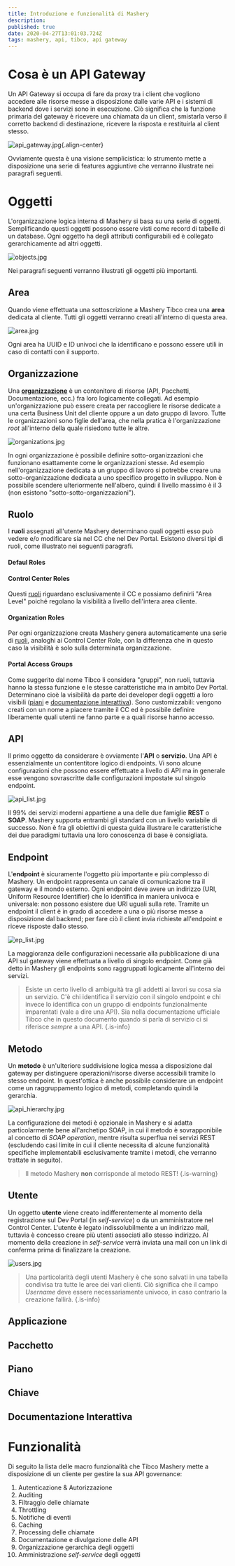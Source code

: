 ```yaml
---
title: Introduzione e funzionalità di Mashery
description: 
published: true
date: 2020-04-27T13:01:03.724Z
tags: mashery, api, tibco, api gateway
---
```


# Cosa è un API Gateway
Un API Gateway si occupa di fare da proxy tra i client che vogliono accedere alle risorse messe a disposizione dalle varie API e i sistemi di backend dove i servizi sono in esecuzione. Ciò significa che la funzione primaria del gateway è ricevere una chiamata da un client, smistarla verso il corretto backend di destinazione, ricevere la risposta e restituirla al client stesso.

![api_gateway.jpg](/mashery/api_gateway.jpg){.align-center}

Ovviamente questa è una visione semplicistica: lo strumento mette a disposizione una serie di features aggiuntive che verranno illustrate nei paragrafi seguenti.

# Oggetti
L'organizzazione logica interna di Mashery si basa su una serie di oggetti. Semplificando questi oggetti possono essere visti come record di tabelle di un database. Ogni oggetto ha degli attributi configurabili ed è collegato gerarchicamente ad altri oggetti.

![objects.jpg](/mashery/objects.jpg)

Nei paragrafi seguenti verranno illustrati gli oggetti più importanti.

## Area

Quando viene effettuata una sottoscrizione a Mashery Tibco crea una **area** dedicata al cliente. Tutti gli oggetti verranno creati all'interno di questa area.

![area.jpg](/mashery/area.jpg)

Ogni area ha UUID e ID univoci che la identificano e possono essere utili in caso di contatti con il supporto.

## Organizzazione

Una [**organizzazione**](http://docs.mashery.com/manage/GUID-EAD30F7B-689D-4BC5-9B25-28CD6BD400A7.html) è un contenitore di risorse (API, Pacchetti, Documentazione, ecc.) fra loro logicamente collegati. Ad esempio un'organizzazione può essere creata per raccogliere le risorse dedicate a una certa Business Unit del cliente oppure a un dato gruppo di lavoro. Tutte le organizzazioni sono figlie dell'area, che nella pratica è l'organizzazione *root* all'interno della quale risiedono tutte le altre.

![organizations.jpg](/mashery/organizations.jpg)

In ogni organizzazione è possibile definire sotto-organizzazioni che funzionano esattamente come le organizzazioni stesse. Ad esempio nell'organizzazione dedicata a un gruppo di lavoro si potrebbe creare una sotto-organizzazione dedicata a uno specifico progetto in sviluppo. Non è possibile scendere ulteriormente nell'albero, quindi il livello massimo è il 3 (non esistono "sotto-sotto-organizzazioni").

## Ruolo
I **ruoli** assegnati all'utente Mashery determinano quali oggetti esso può vedere e/o modificare sia nel CC che nel Dev Portal. 
Esistono diversi tipi di ruoli, come illustrato nei seguenti paragrafi.
#### Defaul Roles

#### Control Center Roles
Questi [ruoli](http://docs.mashery.com/manage/GUID-BC63BAB0-7BFE-4F0E-887F-CF32342F8F9E.html) riguardano esclusivamente il CC e possiamo definirli "Area Level" poiché regolano la visibilità a livello dell'intera area cliente. 
#### Organization Roles
Per ogni organizzazione creata Mashery genera automaticamente una serie di [ruoli](http://docs.mashery.com/manage/GUID-EAD30F7B-689D-4BC5-9B25-28CD6BD400A7.html), analoghi ai Control Center Role, con la differenza che in questo caso la visibilità è solo sulla determinata organizzazione.
#### Portal Access Groups
Come suggerito dal nome Tibco li considera "gruppi", non ruoli, tuttavia hanno la stessa funzione e le stesse caratteristiche ma in ambito Dev Portal. Determinano cioè la visibilità da parte dei developer degli oggetti a loro visibili ([piani](#piano) e [documentazione interattiva](#documentazione-interattiva)). Sono customizzabili: vengono creati con un nome a piacere tramite il CC ed è possibile definire liberamente quali utenti ne fanno parte e a quali risorse hanno accesso.

## API
Il primo oggetto da considerare è ovviamente l'**API** o **servizio**. Una API è essenzialmente un contentitore logico di endpoints. Vi sono alcune configurazioni che possono essere effettuate a livello di API ma in generale esse vengono sovrascritte dalle configurazioni impostate sul singolo endpoint.

![api_list.jpg](/mashery/api_list.jpg)

Il 99% dei servizi moderni appartiene a una delle due famiglie **REST** o **SOAP**. Mashery supporta entrambi gli standard con un livello variabile di successo. Non è fra gli obiettivi di questa guida illustrare le caratteristiche dei due paradigmi tuttavia una loro conoscenza di base è consigliata.

## Endpoint
L'**endpoint** è sicuramente l'oggetto più importante e più complesso di Mashery. Un endpoint rappresenta un canale di comunicazione tra il gateway e il mondo esterno. Ogni endpoint deve avere un indirizzo (URI, Uniform Resource Identifier) che lo identifica in maniera univoca e universale: non possono esistere due URI uguali sulla rete. Tramite un endpoint il client è in grado di accedere a una o più risorse messe a disposizione dal backend; per fare ciò il client invia richieste all'endpoint e riceve risposte dallo stesso.

![ep_list.jpg](/mashery/ep_list.jpg)

La maggioranza delle configurazioni necessarie alla pubblicazione di una API sul gateway viene effettuata a livello di singolo endpoint. Come già detto in Mashery gli endpoints sono raggruppati logicamente all'interno dei servizi.

> Esiste un certo livello di ambiguità tra gli addetti ai lavori su cosa sia un servizio. C'è chi identifica il servizio con il singolo endpoint e chi invece lo identifica con un gruppo di endpoints funzionalmente imparentati (vale a dire una API). Sia nella documentazione ufficiale Tibco che in questo documento quando si parla di servizio ci si riferisce *sempre* a una API.
{.is-info}

## Metodo

Un **metodo** è un'ulteriore suddivisione logica messa a disposizione dal gateway per distinguere operazioni/risorse diverse accessibili tramite lo stesso endpoint. In quest'ottica è anche possibile considerare un endpoint come un raggruppamento logico di metodi, completando quindi la gerarchia.

![api_hierarchy.jpg](/mashery/api_hierarchy.jpg)

La configurazione dei metodi è opzionale in Mashery e si adatta particolarmente bene all'archetipo SOAP, in cui il metodo è sovrapponibile al concetto di *SOAP operation*, mentre risulta superflua nei servizi REST (escludendo casi limite in cui il cliente necessita di alcune funzionalità specifiche implementabili esclusivamente tramite i metodi, che verranno trattate in seguito).

> Il metodo Mashery **non** corrisponde al metodo REST!
{.is-warning}


## Utente
Un oggetto **utente** viene creato indifferentemente al momento della registrazione sul Dev Portal (in *self-service*) o da un amministratore nel Control Center. L'utente è legato indissolubilmente a un indirizzo mail, tuttavia è concesso creare più utenti associati allo stesso indirizzo. Al momento della creazione in *self-service* verrà inviata una mail con un link di conferma prima di finalizzare la creazione.

![users.jpg](/mashery/users.jpg)

> Una particolarità degli utenti Mashery è che sono salvati in una tabella condivisa tra tutte le aree dei vari clienti. Ciò significa che il campo *Username* deve essere necessariamente univoco, in caso contrario la creazione fallirà.
{.is-info}

## Applicazione

## Pacchetto

## Piano

## Chiave

## Documentazione Interattiva

# Funzionalità
Di seguito la lista delle macro funzionalità che Tibco Mashery mette a disposizione di un cliente per gestire la sua API governance:

1. Autenticazione & Autorizzazione
2. Auditing
3. Filtraggio delle chiamate
4. Throttling
5. Notifiche di eventi
5. Caching
6. Processing delle chiamate
7. Documentazione e divulgazione delle API
8. Organizzazione gerarchica degli oggetti
9. Amministrazione *self-service* degli oggetti